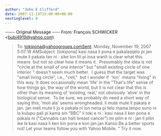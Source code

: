 ```yaml
---
author: "John E Clifford"
date: 2007-11-19T15:00:00+00:00
nestinglevel: 0
---
```

\-----
 Original Message ----
From: François SCHWICKER <[bubi4919@yahoo.com](mailto://bubi4919@yahoo.com)\
>To: [tokipona@yahoogroups.comSent](mailto://tokipona@yahoogroups.comSent): Monday, November 19, 2007 5:07:18 AMSubject: \[tokipona\] kasi nasa li pona e pakalasijelo pi jan mute li pakala tan ni : sike lon lili pi insa wanIt is clear what this means  but not so clear how it means it.  Presumably the idea is not "circle at the small of one interior" but "small existing circle of one interior " doesn't seem much better.  I guess that the target was "small living circle", i.e., "cell,"  but I wonder if  'lon'  means "living" in this way. It does occasionally mean 'life' in the "That's life" sense of how things go, the way of the world, but it is not clear that this is other than its meaning of 'existing, real,' not obviously 'alive' in the biological sense.  To be sure, we probably do need a short way of saying this; 'moli ala' seems wrongheaded. li mute mute li pakala e jan. jan meli mute li jo e pakala ni lon nena pi telo mama.tenpo suno ni la kulupu pali pi kama sin "BBC" li toki e ni : kasi nasa li ken pona e pakala ni ("Cannabis can halt breast cancer").mi pilin e ni : jan li pilin ike la kasi nasa li ken kin pona e kon jan.jan Kanso Be a better sports nut! Let your teams follow you with Yahoo Mobile. "
>Try it now.